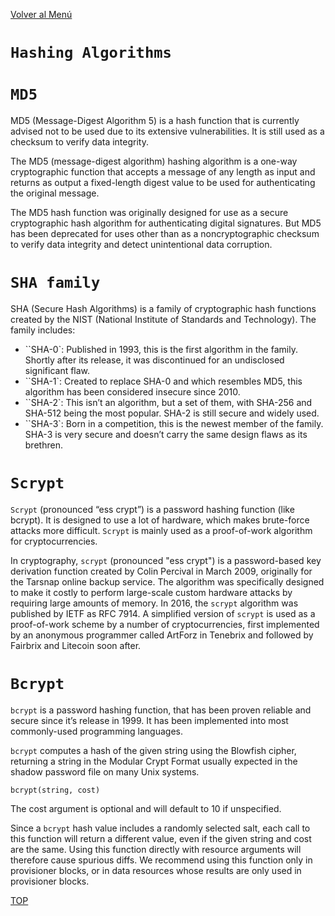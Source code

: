 [Volver al Menú](root.md)

# `Hashing Algorithms`

# `MD5`

MD5 (Message-Digest Algorithm 5) is a hash function that is currently advised not to be used due to its extensive vulnerabilities. It is still used as a checksum to verify data integrity.

The MD5 (message-digest algorithm) hashing algorithm is a one-way cryptographic function that accepts a message of any length as input and returns as output a fixed-length digest value to be used for authenticating the original message.

The MD5 hash function was originally designed for use as a secure cryptographic hash algorithm for authenticating digital signatures. But MD5 has been deprecated for uses other than as a noncryptographic checksum to verify data integrity and detect unintentional data corruption.

# `SHA family`

SHA (Secure Hash Algorithms) is a family of cryptographic hash functions created by the NIST (National Institute of Standards and Technology). The family includes:

- ``SHA-0`: Published in 1993, this is the first algorithm in the family. Shortly after its release, it was discontinued for an undisclosed significant flaw.
- ``SHA-1`: Created to replace SHA-0 and which resembles MD5, this algorithm has been considered insecure since 2010.
- ``SHA-2`: This isn’t an algorithm, but a set of them, with SHA-256 and SHA-512 being the most popular. SHA-2 is still secure and widely used.
- ``SHA-3`: Born in a competition, this is the newest member of the family. SHA-3 is very secure and doesn’t carry the same design flaws as its brethren.

# `Scrypt`

`Scrypt` (pronounced “ess crypt”) is a password hashing function (like bcrypt). It is designed to use a lot of hardware, which makes brute-force attacks more difficult. `Scrypt` is mainly used as a proof-of-work algorithm for cryptocurrencies.

In cryptography, `scrypt` (pronounced "ess crypt") is a password-based key derivation function created by Colin Percival in March 2009, originally for the Tarsnap online backup service. The algorithm was specifically designed to make it costly to perform large-scale custom hardware attacks by requiring large amounts of memory. In 2016, the `scrypt` algorithm was published by IETF as RFC 7914. A simplified version of `scrypt` is used as a proof-of-work scheme by a number of cryptocurrencies, first implemented by an anonymous programmer called ArtForz in Tenebrix and followed by Fairbrix and Litecoin soon after.

# `Bcrypt`

`bcrypt` is a password hashing function, that has been proven reliable and secure since it’s release in 1999. It has been implemented into most commonly-used programming languages.

`bcrypt` computes a hash of the given string using the Blowfish cipher, returning a string in the Modular Crypt Format usually expected in the shadow password file on many Unix systems.

```
bcrypt(string, cost)
```

The cost argument is optional and will default to 10 if unspecified.

Since a `bcrypt` hash value includes a randomly selected salt, each call to this function will return a different value, even if the given string and cost are the same. Using this function directly with resource arguments will therefore cause spurious diffs. We recommend using this function only in provisioner blocks, or in data resources whose results are only used in provisioner blocks.

[TOP](#hashing-algorithms)
